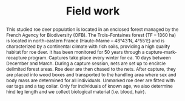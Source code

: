 ---
title: Field work

event: An example of roe deer manipulation
event_url: https://jhm.fr/on-compte-les-chevreuils-pres-de-saint-dizier/

location: Trois-Fontaines

summary: An example of roe deer manipulation recorded by the Haute-Marne journal that wrote about our CMR program in the Trois-Fontaines forest
abstract: 'This studied roe deer population is located in an enclosed forest managed by the French Agency for Biodiversity (OFB). The Trois-Fontaines forest (TF – 1360 ha) is located in north-eastern France (Haute-Marne – 48°43’N, 4°55’E) and is characterized by a continental climate with rich soils, providing a high quality habitat for roe deer. It has been monitored for 50 years through a capture-mark-recapture program. Captures take place every winter for ca. 10 days between December and March. During a capture session, nets are set up to encircle delimited forest areas. Roe deer are then chased to the nets. After capture, they are placed into wood boxes and transported to the handling area where sex and body mass are determined for all individuals. Unmarked roe deer are fitted with ear tags and a tag collar. Only for individuals of known age, we also determine hind leg length and we collect biological material (i.e. blood, hair).'

# Schedule page publish date (NOT talk date).
publishDate: '2022-02-18T00:00:00Z'

authors:
  - admin

tags: []

# Is this a featured talk? (true/false)
featured: false

image:
  caption: 'Image credit: [JHM](https://jhm.fr/on-compte-les-chevreuils-pres-de-saint-dizier/)'
  focal_point: Right

# Markdown Slides (optional).
#   Associate this talk with Markdown slides.
#   Simply enter your slide deck's filename without extension.
#   E.g. `slides = "example-slides"` references `content/slides/example-slides.md`.
#   Otherwise, set `slides = ""`.
slides: ""

# Projects (optional).
#   Associate this post with one or more of your projects.
#   Simply enter your project's folder or file name without extension.
#   E.g. `projects = ["internal-project"]` references `content/project/deep-learning/index.md`.
#   Otherwise, set `projects = []`.
projects:
  - example
---
